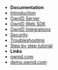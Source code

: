 - **Documentation**
- [Introduction](/)
- [OwnID Server](server-sdk)
- [OwnID Web SDK](frontend-sdk)
- [OwnID Integrations](gigya)
- [Security](security)
- [Troubleshooting](troubleshooting)
- [Step by step tutorial](tutorial)
- **Links**
- [ownid.com](https://ownid.com)
- [demo.ownid.com](https://demo.ownid.com)
